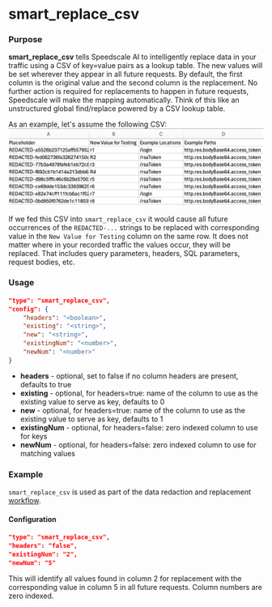# smart_replace_csv

### Purpose

**smart_replace_csv** tells Speedscale AI to intelligently replace data in your traffic using a CSV of key=value pairs as a lookup table. The new values will be set wherever they appear in all future requests. By default, the first column is the original value and the second column is the replacement. No further action is required for replacements to happen in future requests, Speedscale will make the mapping automatically. Think of this like an unstructured global find/replace powered by a CSV lookup table.

As an example, let's assume the following CSV:
![example_csv](./smart_replace_csv/example_csv.png)

If we fed this CSV into `smart_replace_csv` it would cause all future occurrences of the `REDACTED-...` strings to be replaced with corresponding value in the `New Value for Testing` column on the same row. It does not matter where in your recorded traffic the values occur, they will be replaced. That includes query parameters, headers, SQL parameters, request bodies, etc.

### Usage

```json
"type": "smart_replace_csv",
"config": {
    "headers": "<boolean>",
    "existing": "<string>",
    "new": "<string>",
    "existingNum": "<number>",
    "newNum": "<number>"
}
```

- **headers** - optional, set to false if no column headers are present, defaults to true
- **existing** - optional, for headers=true: name of the column to use as the existing value to serve as key, defaults to 0
- **new** - optional, for headers=true: name of the column to use as the existing value to serve as key, defaults to 1
- **existingNum** - optional, for headers=false: zero indexed column to use for keys
- **newNum** - optional, for headers=false: zero indexed column to use for matching values

### Example

`smart_replace_csv` is used as part of the data redaction and replacement [workflow](../../../guides/dlp.md).

#### Configuration

```json
"type": "smart_replace_csv",
"headers": "false",
"existingNum": "2",
"newNum": "5"
```

This will identify all values found in column 2 for replacement with the corresponding value in column 5 in all future requests. Column numbers are zero indexed.
